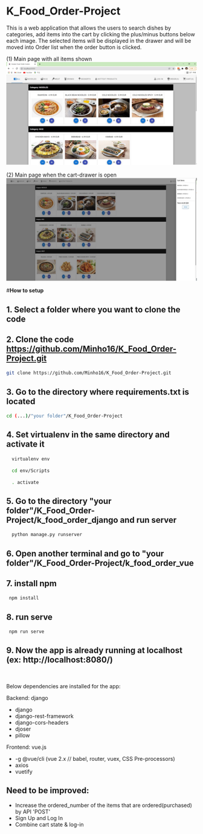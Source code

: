 # K_Food_Order-Project


This is a web application that allows the users to search dishes by categories, add items into the cart by clicking the plus/minus buttons below each image.
The selected items will be displayed in the drawer and will be moved into Order list when the order button is clicked. 

(1) Main page with all items shown
![alt text](https://github.com/Minho16/K_Food_Order-Project/blob/main/image.jpg?raw=true)

(2) Main page when the cart-drawer is open
![alt text](https://github.com/Minho16/K_Food_Order-Project/blob/main/image2.jpg?raw=true)


#**How to setup**

## 1. Select a folder where you want to clone the code

## 2. Clone the code https://github.com/Minho16/K_Food_Order-Project.git

  ```sh
  git clone https://github.com/Minho16/K_Food_Order-Project.git
  ```
  
## 3. Go to the directory where requirements.txt is located 

  ```sh
  cd (...)/"your folder"/K_Food_Order-Project
  ```

## 4. Set virtualenv in the same directory and activate it

```sh
  virtualenv env
  ```

```sh
  cd env/Scripts
  ```

```sh
  . activate
  ```

## 5. Go to the directory "your folder"/K_Food_Order-Project/k_food_order_django and run server

```sh
  python manage.py runserver
  ```

## 6. Open another terminal and go to "your folder"/K_Food_Order-Project/k_food_order_vue

## 7. install npm
 
 ```sh
  npm install 
  ```

## 8. run serve
 
 ```sh
  npm run serve
  ```

## 9. Now the app is already running at localhost (ex: http://localhost:8080/)

<br />

Below dependencies are installed for the app:

  Backend: django
  - django
  - django-rest-framework
  - django-cors-headers
  - djoser
  - pillow 

  Frontend: vue.js
   - -g @vue/cli (vue 2.x // babel, router, vuex, CSS Pre-processors)
   - axios
   - vuetify

## **Need to be improved**: 
 - Increase the ordered_number of the items that are ordered(purchased) by API 'POST'
 - Sign Up and Log In
 - Combine cart state & log-in 


